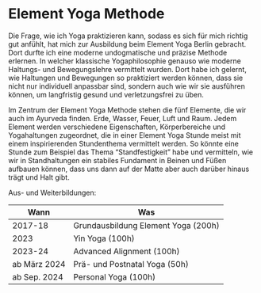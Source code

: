 # Element Yoga Methode

Die Frage, wie ich Yoga praktizieren kann, sodass es sich für mich richtig gut anfühlt, hat mich zur Ausbildung beim
Element Yoga Berlin gebracht. Dort durfte ich eine moderne undogmatische und präzise Methode erlernen. In welcher
klassische Yogaphilosophie genauso wie moderne Haltungs- und Bewegungslehre vermittelt wurden.
Dort habe ich gelernt, wie Haltungen und Bewegungen so praktiziert werden können, dass sie nicht nur individuell
anpassbar sind, sondern auch wie wir sie ausführen können, um langfristig gesund und verletzungsfrei zu üben.

Im Zentrum der Element Yoga Methode stehen die fünf Elemente, die wir auch im Ayurveda finden. Erde, Wasser, Feuer,
Luft und Raum. Jedem Element werden verschiedene Eigenschaften, Körperbereiche und Yogahaltungen zugeordnet, die in
einer Element Yoga Stunde meist mit einem inspirierenden Stundenthema vermittelt werden.
So könnte eine Stunde zum Beispiel das Thema “Standfestigkeit” habe und vermitteln, wie wir in Standhaltungen ein
stabiles Fundament in Beinen und Füßen aufbauen können, dass uns dann auf der Matte aber auch darüber hinaus trägt und
Halt gibt.

Aus- und Weiterbildungen:

| Wann         | Was                                 |
|--------------|-------------------------------------|
| 2017-18      | Grundausbildung Element Yoga (200h) |
| 2023         | Yin Yoga (100h)                     |
| 2023-24      | Advanced Alignment (100h)           |
| ab März 2024 | Prä- und Postnatal Yoga (50h)       |
| ab Sep. 2024 | Personal Yoga (100h)                |
